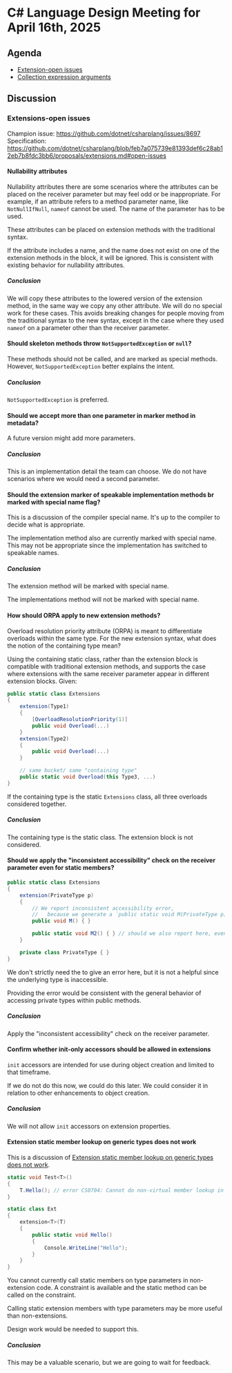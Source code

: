# C# Language Design Meeting for April 16th, 2025

## Agenda

- [Extension-open issues](#extension-open-issues)  
- [Collection expression arguments](#collection-expression-arguments)  

## Discussion

### Extensions-open issues

Champion issue: https://github.com/dotnet/csharplang/issues/8697  
Specification: https://github.com/dotnet/csharplang/blob/feb7a075739e81393def6c28ab12eb7b8fdc3bb6/proposals/extensions.md#open-issues  

#### Nullability attributes

Nullability attributes there are some scenarios where the attributes can be placed on the receiver parameter but may feel odd or be inappropriate. For example, if an attribute refers to a method parameter name, like `NotNullIfNull`, `nameof` cannot be used. The name of the parameter has to be used.

These attributes can be placed on extension methods with the traditional syntax.

If the attribute includes a name, and the name does not exist on one of the extension methods in the block, it will be ignored. This is consistent with existing behavior for nullability attributes.

##### Conclusion

We will copy these attributes to the lowered version of the extension method, in the same way we copy any other attribute. We will do no special work for these cases. This avoids breaking changes for people moving from the traditional syntax to the new syntax, except in the case where they used `nameof` on a parameter other than the receiver parameter.

#### Should skeleton methods throw `NotSupportedException` or `null`?

These methods should not be called, and are marked as special methods. However, `NotSupportedException` better explains the intent.

##### Conclusion

`NotSupportedException` is preferred.

#### Should we accept more than one parameter in marker method in metadata?

A future version might add more parameters.

##### Conclusion

This is an implementation detail the team can choose. We do not have scenarios where we would need a second parameter. 

#### Should the extension marker of speakable implementation methods br marked with special name flag?

This is a discussion of the compiler special name. It's up to the compiler to decide what is appropriate.

The implementation method also are currently marked with special name. This may not be appropriate since the implementation has switched to speakable names.

##### Conclusion

The extension method will be marked with special name.

The implementations method will not be marked with special name.

#### How should ORPA apply to new extension methods?

Overload resolution priority attribute (ORPA) is meant to differentiate overloads within the same type. For the new extension syntax, 
what does the notion of the containing type mean?

Using the containing static class, rather than the extension block is compatible with traditional extension methods, and supports the case where extensions with the same receiver parameter appear in different extension blocks. Given:

```csharp
public static class Extensions
{
    extension(Type1)
    {
        [OverloadResolutionPriority(1)]
        public void Overload(...)
    }
    extension(Type2)
    {
        public void Overload(...)
    }

    // same bucket/ same "containing type"
    public static void Overload(this Type3, ...)
}
```

If the containing type is the static `Extensions` class, all three overloads  considered together.

##### Conclusion

The containing type is the static class. The extension block is not considered.

#### Should we apply the "inconsistent accessibility" check on the receiver parameter even for static members?

```csharp
public static class Extensions
{
    extension(PrivateType p)
    {
        // We report inconsistent accessibility error, 
        //   because we generate a `public static void M(PrivateType p)` implementation in enclosing type
        public void M() { } 

        public static void M2() { } // should we also report here, even though not technically necessary?
    }

    private class PrivateType { }
}
```

We don't strictly need the to give an error here, but it is not a helpful since the underlying type is inaccessible.

Providing the error would be consistent with the general behavior of accessing private types within public methods.

##### Conclusion

Apply the "inconsistent accessibility" check on the receiver parameter.

#### Confirm whether init-only accessors should be allowed in extensions

`init` accessors are intended for use during object creation and limited to that timeframe.

If we do not do this now, we could do this later. We could consider it in relation to other enhancements to object creation.

##### Conclusion

We will not allow `init` accessors on extension properties.

#### Extension static member lookup on generic types does not work

This is a discussion of [Extension static member lookup on generic types does not work](https://github.com/dotnet/roslyn/issues/78129).

```csharp
static void Test<T>()
{
    T.Hello(); // error CS0704: Cannot do non-virtual member lookup in 'T' because it is a type parameter
}

static class Ext
{
    extension<T>(T)
    {
        public static void Hello()
        {
            Console.WriteLine("Hello");
        }
    }
}
```

You cannot currently call static members on type parameters in non-extension code. A constraint is available and the static method can be called on the constraint.

Calling static extension members with type parameters may be more useful than non-extensions.

Design work would be needed to support this.

##### Conclusion

This may be a valuable scenario, but we are going to wait for feedback.
